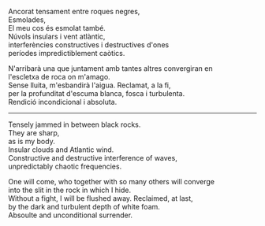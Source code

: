 Ancorat tensament entre roques negres,  
Esmolades,  
El meu cos és esmolat també.  
Núvols insulars i vent atlàntic,  
interferències constructives i destructives d'ones  
períodes impredictiblement caòtics.  
  
N'arribarà una que juntament amb tantes altres convergiran en  
l'escletxa de roca on m'amago.  
Sense lluita, m'esbandirà l'aigua. Reclamat, a la fi,  
per la profunditat d'escuma blanca, fosca i turbulenta.  
Rendició incondicional i absoluta.  
  
---  
  
Tensely jammed in between black rocks.  
They are sharp,  
as is my body.  
Insular clouds and Atlantic wind.  
Constructive and destructive interference of waves,  
unpredictably chaotic frequencies.  
  
One will come, who together with so many others will converge  
into the slit in the rock in which I hide.  
Without a fight, I will be flushed away. Reclaimed, at last,  
by the dark and turbulent depth of white foam.  
Absoulte and unconditional surrender.  